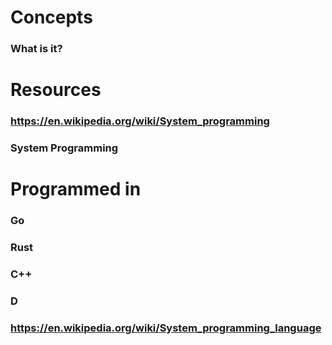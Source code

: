 # Concepts
### What is it?

# Resources
### https://en.wikipedia.org/wiki/System_programming
### System Programming
# Programmed in
### Go
### Rust
### C++
### D
### https://en.wikipedia.org/wiki/System_programming_language
